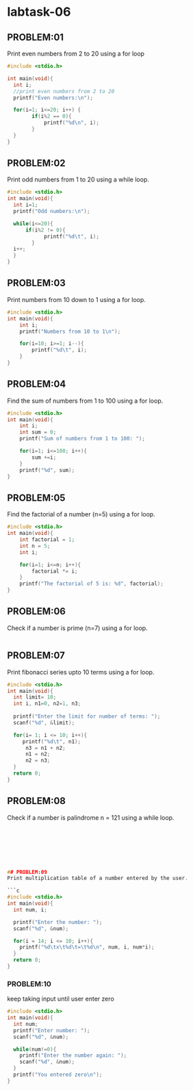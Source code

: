 # labtask-06

## PROBLEM:01
Print even numbers from 2 to 20 using a for loop

```c
#include <stdio.h>

int main(void){
  int i;
  //print even numbers from 2 to 20
  printf("Even numbers:\n");

  for(i=1; i<=20; i++) {
        if(i%2 == 0){
            printf("%d\n", i);
        }      
  }
}
```

## PROBLEM:02
Print odd numbers from 1 to 20 using a while loop.

```c
#include <stdio.h>
int main(void){
  int i=1;
  printf("Odd numbers:\n");

  while(i<=20){
      if(i%2 != 0){
            printf("%d\t", i);
        }
  i++;
  }
}
```

## PROBLEM:03 
Print numbers from 10 down to 1 using a for loop.

```c
#include <stdio.h>
int main(void){
    int i;
    printf("Numbers from 10 to 1\n");

    for(i=10; i>=1; i--){
        printf("%d\t", i);
    }
}
```

## PROBLEM:04
Find the sum of numbers from 1 to 100 using a for loop.

```c
#include <stdio.h>
int main(void){
    int i;
    int sum = 0;
    printf("Sum of numbers from 1 to 100: ");

    for(i=1; i<=100; i++){
        sum +=i;
    }
    printf("%d", sum);
}
```

## PROBLEM:05
Find the factorial of a number (n=5) using a for loop.

```c
#include <stdio.h>
int main(void){
    int factorial = 1;
    int n = 5;
    int i;

    for(i=1; i<=n; i++){
        factorial *= i;
    }
    printf("The factorial of 5 is: %d", factorial);
}
```

## PROBLEM:06
Check if a number is prime (n=7) using a for loop.

```c
```

## PROBLEM:07
Print fibonacci series upto 10 terms using a for loop.

```c
#include <stdio.h>
int main(void){
  int limit= 10;
  int i, n1=0, n2=1, n3;
    
  printf("Enter the limit for number of terms: ");
  scanf("%d", &limit);

  for(i= 1; i <= 10; i++){
     printf("%d\t", n1);
      n3 = n1 + n2;
      n1 = n2;
      n2 = n3;
  }
  return 0;
}
```

## PROBLEM:08
Check if a number is palindrome n = 121 using a while loop.

```c







## PROBLEM:09
Print multiplication table of a number entered by the user.

```c
#include <stdio.h>
int main(void){
  int num, i;

  printf("Enter the number: ");
  scanf("%d", &num);

  for(i = 14; i <= 10; i++){
    printf("%d\tx\t%d\t=\t%d\n", num, i, num*i);
  }
  return 0;
}
```

### PROBLEM:10
keep taking input until user enter zero

```c
#include <stdio.h>
int main(void){
  int num;
  printf("Enter number: ");
  scanf("%d", &num);

  while(num!=0){
    printf("Enter the number again: ");
    scanf("%d", &num);
  }
  printf("You entered zero\n");
}
```


